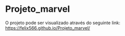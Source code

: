 # Projeto_marvel

O projeto pode ser visualizado através do seguinte link:
https://felix566.github.io/Projeto_marvel/
